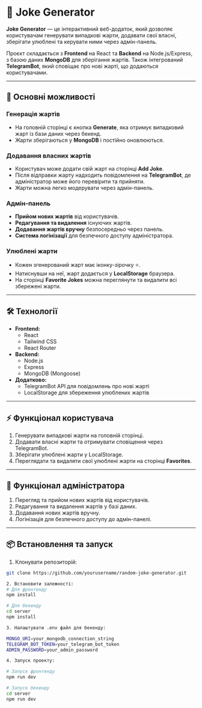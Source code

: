 # 🎉 Joke Generator

**Joke Generator** — це інтерактивний веб-додаток, який дозволяє користувачам генерувати випадкові жарти, додавати свої власні, зберігати улюблені та керувати ними через адмін-панель.

Проєкт складається з **Frontend** на React та **Backend** на Node.js/Express, з базою даних **MongoDB** для зберігання жартів. Також інтегрований **TelegramBot**, який сповіщає про нові жарті, що додаються користувачами.

---

## 🚀 Основні можливості

### Генерація жартів

-   На головній сторінці є кнопка **Generate**, яка отримує випадковий жарт із бази даних через бекенд.
-   Жарти зберігаються у **MongoDB** і постійно оновлюються.

### Додавання власних жартів

-   Користувач може додати свій жарт на сторінці **Add Joke**.
-   Після відправки жарту надходить повідомлення на **TelegramBot**, де адміністратор може його перевірити та прийняти.
-   Жарти можна легко модерувати через адмін-панель.

### Адмін-панель

-   **Прийом нових жартів** від користувачів.
-   **Редагування та видалення** існуючих жартів.
-   **Додавання жартів вручну** безпосередньо через панель.
-   **Система логінізації** для безпечного доступу адміністратора.

### Улюблені жарти

-   Кожен згенерований жарт має іконку-зірочку ⭐.
-   Натиснувши на неї, жарт додається у **LocalStorage** браузера.
-   На сторінці **Favorite Jokes** можна переглянути та видалити всі збережені жарти.

---

## 🛠 Технології

-   **Frontend:**
    -   React
    -   Tailwind CSS
    -   React Router
-   **Backend:**
    -   Node.js
    -   Express
    -   MongoDB (Mongoose)
-   **Додатково:**
    -   TelegramBot API для повідомлень про нові жарті
    -   LocalStorage для збереження улюблених жартів

---

## ⚡ Функціонал користувача

1. Генерувати випадкові жарти на головній сторінці.
2. Додавати власні жарти та отримувати сповіщення через TelegramBot.
3. Зберігати улюблені жарти у LocalStorage.
4. Переглядати та видаляти свої улюблені жарти на сторінці **Favorites**.

---

## 🔧 Функціонал адміністратора

1. Перегляд та прийом нових жартів від користувачів.
2. Редагування та видалення жартів у базі даних.
3. Додавання нових жартів вручну.
4. Логінізація для безпечного доступу до адмін-панелі.

---

## 📦 Встановлення та запуск

1. Клонувати репозиторій:

```bash
git clone https://github.com/yourusername/random-joke-generator.git

2. Встановити залежності:
# Для фронтенду
npm install

# Для бекенду
cd server
npm install

3. Налаштувати .env файл для бекенду:

MONGO_URI=your_mongodb_connection_string
TELEGRAM_BOT_TOKEN=your_telegram_bot_token
ADMIN_PASSWORD=your_admin_password

4. Запуск проекту:

# Запуск фронтенду
npm run dev

# Запуск бекенду
cd server
npm run dev
```
